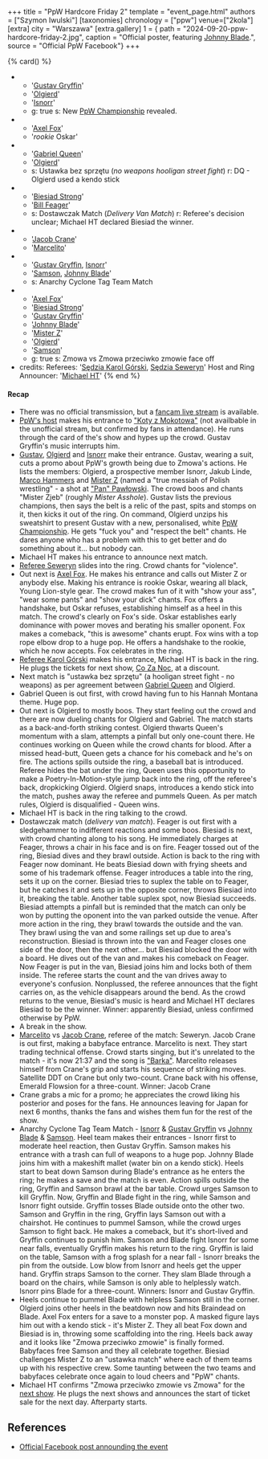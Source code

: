 +++
title = "PpW Hardcore Friday 2"
template = "event_page.html"
authors = ["Szymon Iwulski"]
[taxonomies]
chronology = ["ppw"]
venue=["2kola"]
[extra]
city = "Warszawa"
[extra.gallery]
1 = { path = "2024-09-20-ppw-hardcore-friday-2.jpg", caption = "Official poster, featuring [Johnny Blade](@/w/johnny-blade.md).", source = "Official PpW Facebook"}
+++

{% card() %}
- - '[Gustav Gryffin](@/w/gustav-gryffin.md)'
  - '[Olgierd](@/w/olgierd.md)'
  - '[Isnorr](@/w/isnorr.md)'
  - g: true
    s: New [PpW Championship](@/c/ppw-championship.md) revealed.
- - '[Axel Fox](@/w/axel-fox.md)'
  - '_rookie_ Oskar'
- - '[Gabriel Queen](@/w/gabriel-queen.md)'
  - '[Olgierd](@/w/olgierd.md)'
  - s: Ustawka bez sprzętu (_no weapons hooligan street fight_)
    r: DQ - Olgierd used a kendo stick
- - '[Biesiad Strong](@/w/biesiad.md)'
  - '[Bill Feager](@/w/feager.md)'
  - s: Dostawczak Match (_Delivery Van Match_)
    r: Referee's decision unclear; Michael HT declared Biesiad the winner.
- - '[Jacob Crane](@/w/jacob-crane.md)'
  - '[Marcelito](@/w/marcelito.md)'
- - '[Gustav Gryffin](@/w/gustav-gryffin.md), [Isnorr](@/w/isnorr.md)'
  - '[Samson](@/w/samson.md), [Johnny Blade](@/w/johnny-blade.md)'
  - s: Anarchy Cyclone Tag Team Match
- - '[Axel Fox](@/w/axel-fox.md)'
  - '[Biesiad Strong](@/w/biesiad.md)'
  - '[Gustav Gryffin](@/w/gustav-gryffin.md)'
  - '[Johnny Blade](@/w/johnny-blade.md)'
  - '[Mister Z](@/w/johnny-blade.md)'
  - '[Olgierd](@/w/olgierd.md)'
  - '[Samson](@/w/samson.md)'
  - g: true
    s: Zmowa vs Zmowa przeciwko zmowie face off
- credits:
    Referees: '[Sędzia Karol Górski](@/w/sedzia-karol-gorski.md), [Sędzia Seweryn](@/w/sedzia-seweryn.md)'
    Host and Ring Announcer: '[Michael HT](@/w/michael-ht.md)'
{% end %}

#### Recap
* There was no official transmission, but a [fancam live stream](https://www.youtube.com/watch?v=aHkaPbVlPf8) is available.
* [PpW's host](@/w/michael-ht.md) makes his entrance to ["Koty z Mokotowa"](https://www.youtube.com/watch?v=tnY3qfmS-6k) (not availbable in the unofficial stream, but confirmed by fans in attendance). He runs through the card of the's show and hypes up the crowd. Gustav Gryffin's music interrupts him.
* [Gustav](@/w/gustav-gryffin.md), [Olgierd](@/w/olgierd.md) and [Isnorr](@/w/isnorr.md) make their entrance. Gustav, wearing a suit, cuts a promo about PpW's growth being due to Zmowa's actions. He lists the members: Olgierd, a prospective member Isnorr, Jakub Linde, [Marco Hammers](@/w/marco-hammers.md) and [Mister Z](@/w/mister-z.md) (named a "true messiah of Polish wrestling" - a shot at ["Pan" Pawłowski](@/w/pan-pawlowski.md). The crowd boos and chants "Mister Zjeb" (roughly _Mister Asshole_). Gustav lists the previous champions, then says the belt is a relic of the past, spits and stomps on it, then kicks it out of the ring. On command, Olgierd unzips his sweatshirt to present Gustav with a new, personalised, white [PpW Championship](@/c/ppw-championship.md). He gets "fuck you" and "respect the belt" chants. He dares anyone who has a problem with this to get better and do something about it... but nobody can.
* Michael HT makes his entrance to announce next match.
* [Referee Seweryn](@/w/sedzia-seweryn.md) slides into the ring. Crowd chants for "violence".
* Out next is [Axel Fox](@/w/axel-fox.md). He makes his entrance and calls out Mister Z or anybody else. Making his entrance is rookie Oskar, wearing all black, Young Lion-style gear. The crowd makes fun of it with "show your ass", "wear some pants" and "show your dick" chants. Fox offers a handshake, but Oskar refuses, establishing himself as a heel in this match. The crowd's clearly on Fox's side. Oskar establishes early dominance with power moves and berating his smaller oponent. Fox makes a comeback, "this is awesome" chants erupt. Fox wins with a top rope elbow drop to a huge pop. He offers a handshake to the rookie, which he now accepts. Fox celebrates in the ring.
* [Referee Karol Górski](@/w/sedzia-karol-gorski.md) makes his entrance, Michael HT is back in the ring. He plugs the tickets for next show, [Co Za Noc](@/e/ppw/2024-10-26-ppw-co-za-noc.md), at a discount.
* Next match is "ustawka bez sprzętu" (a hooligan street fight - no weapons) as per agreement between [Gabriel Queen](@/w/gabriel-queen.md) and Olgierd.
* Gabriel Queen is out first, with crowd having fun to his Hannah Montana theme. Huge pop.
* Out next is Olgierd to mostly boos. They start feeling out the crowd and there are now dueling chants for Olgierd and Gabriel. The match starts as a back-and-forth striking contest. Olgierd thwarts Queen's momentum with a slam, attempts a pinfall but only one-count there. He continues working on Queen while the crowd chants for blood. After a missed head-butt, Queen gets a chance for his comeback and he's on fire. The actions spills outside the ring, a baseball bat is introduced. Referee hides the bat under the ring, Queen uses this opportunity to make a Poetry-In-Motion-style jump back into the ring, off the referee's back, dropkicking Olgierd. Olgierd snaps, introduces a kendo stick into the match, pushes away the referee and pummels Queen. As per match rules, Olgierd is disqualified - Queen wins.
* Michael HT is back in the ring talking to the crowd.
* Dostawczak match (_delivery van match_). Feager is out first with a sledgehammer to indifferent reactions and some boos. Biesiad is next, with crowd chanting along to his song. He immediately charges at Feager, throws a chair in his face and is on fire. Feager tossed out of the ring, Biesiad dives and they brawl outside. Action is back to the ring with Feager now dominant. He beats Biesiad down with frying sheets and some of his trademark offense. Feager introduces a table into the ring, sets it up on the corner. Biesiad tries to suplex the table on to Feager, but he catches it and sets up in the opposite corner, throws Biesiad into it, breaking the table. Another table suplex spot, now Biesiad succeeds. Biesiad attempts a pinfall but is reminded that the match can only be won by putting the oponent into the van parked outside the venue. After more action in the ring, they brawl towards the outside and the van. They brawl using the van and some railings set up due to area's reconstruction. Biesiad is thrown into the van and Feager closes one side of the door, then the next other... but Biesiad blocked the door with a board. He dives out of the van and makes his comeback on Feager. Now Feager is put in the van, Biesiad joins him and locks both of them inside. The referee starts the count and the van drives away to everyone's confusion. Nonplussed, the referee announces that the fight carries on, as the vehicle disappears around the bend. As the crowd returns to the venue, Biesiad's music is heard and Michael HT declares Biesiad to be the winner. Winner: apparently Biesiad, unless confirmed otherwise by PpW.
* A break in the show.
* [Marcelito](@/w/marcelito.md) vs [Jacob Crane](@/w/jacob-crane.md), referee of the match: Seweryn. Jacob Crane is out first, making a babyface entrance. Marcelito is next. They start trading technical offense.
Crowd starts singing, but it's unrelated to the match - it's now 21:37 and the song is ["Barka"](https://en.wikipedia.org/wiki/Lord,_You_Have_Come_to_the_Lakeshore). Marcelito releases himself from Crane's grip and starts his sequence of striking moves. Satellite DDT on Crane but only two-count. Crane back with his offense, Emerald Flowsion for a three-count. Winner: Jacob Crane
* Crane grabs a mic for a promo; he appreciates the crowd liking his posterior and poses for the fans. He announces leaving for Japan for next 6 months, thanks the fans and wishes them fun for the rest of the show.
* Anarchy Cyclone Tag Team Match - [Isnorr](@/w/isnorr.md) & [Gustav Gryffin](@/w/gustav-gryffin.md) vs [Johnny Blade](@/w/johnny-blade.md) & [Samson](@/w/samson.md). Heel team makes their entrances - Isnorr first to moderate heel reaction, then Gustav Gryffin. Samson makes his entrance with a trash can full of weapons to a huge pop. Johnny Blade joins him with a makeshift mallet (water bin on a kendo stick). Heels start to beat down Samson during Blade's entrance as he enters the ring; he makes a save and the match is even. Action spills outside the ring, Gryffin and Samson brawl at the bar table. Crowd urges Samson to kill Gryffin. Now, Gryffin and Blade fight in the ring, while Samson and Isnorr fight outside. Gryffin tosses Blade outside onto the other two. Samson and Gryffin in the ring, Gryffin lays Samson out with a chairshot. He continues to pummel Samson, while the crowd urges Samson to fight back. He makes a comeback, but it's short-lived and Gryffin continues to punish him. Samson and Blade fight Isnorr for some near falls, eventually Gryffin makes his return to the ring. Gryffin is laid on the table, Samson with a frog splash for a near fall - Isnorr breaks the pin from the outside. Low blow from Isnorr and heels get the upper hand. Gryffin straps Samson to the corner. They slam Blade through a board on the chairs, while Samson is only able to helplessly watch. Isnorr pins Blade for a three-count. Winners: Isnorr and Gustav Gryffin.
* Heels continue to pummel Blade with helpless Samson still in the corner. Olgierd joins other heels in the beatdown now and hits Braindead on Blade. Axel Fox enters for a save to a monster pop. A masked figure lays him out with a kendo stick - it's Mister Z. They all beat Fox down and Biesiad is in, throwing some scaffolding into the ring. Heels back away and it looks like "Zmowa przeciwko zmowie" is finally formed. Babyfaces free Samson and they all celebrate together. Biesiad challenges Mister Z to an "ustawka match" where each of them teams up with his respective crew. Some taunting between the two teams and babyfaces celebrate once again to loud cheers and "PpW" chants.
* Michael HT confirms "Zmowa przeciwko zmowie vs Zmowa" for the [next show](@/e/ppw/2024-10-26-ppw-co-za-noc.md). He plugs the next shows and announces the start of ticket sale for the next day. Afterparty starts.

## References

* [Official Facebook post announding the event](https://www.facebook.com/OficjalnePPW/posts/pfbid08d4V76rPAC5izL61xJRK9jjKYZNjTEawzJjtzKZTtZgiS5PAeA8EquL6FGQteEayl)
